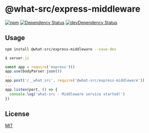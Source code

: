 
# @what-src/express-middleware

[![npm](https://img.shields.io/npm/v/@what-src/express-middleware.svg?maxAge=3600)](https://www.npmjs.com/package/@what-src/express-middleware) [![Dependency Status](https://david-dm.org/duroktar/what-src.svg?path=packages/what-src-express-middleware)](https://david-dm.org/duroktar/what-src?path=packages/what-src-express-middleware) [![devDependency Status](https://david-dm.org/duroktar/what-src/dev-status.svg?path=packages/what-src-express-middleware)](https://david-dm.org/duroktar/what-src?path=packages/what-src-express-middleware&type=dev)

## Usage

```sh
npm install @what-src/express-middleware --save-dev
```

```ts
$ server.js

const app = require('express')()
app.use(bodyParser.json())
...
app.post('/__what_src', require('@what-src/express-middleware'))
...
app.listen(port, () => {
  console.log('what-src - Middleware service started!')
})
```

## License

[MIT](https://opensource.org/licenses/MIT)
